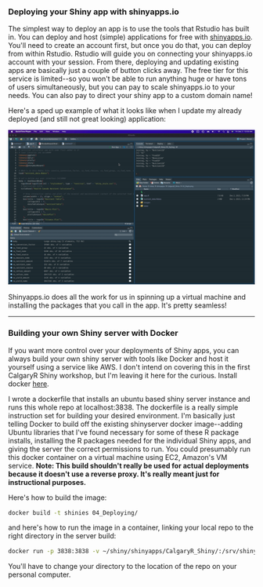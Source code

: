 ### Deploying your Shiny app with shinyapps.io

The simplest way to deploy an app is to use the tools that Rstudio has built in. You can deploy and host (simple) applications for free with [shinyapps.io](https://shinyapps.io). You'll need to create an account first, but once you do that, you can deploy from within Rstudio. Rstudio will guide you on connecting your shinyapps.io account with your session. From there, deploying and updating existing apps are basically just a couple of button clicks away. The free tier for this service is limited--so you won't be able to run anything huge or have tons of users simultaneously, but you can pay to scale shinyapps.io to your needs. You can also pay to direct your shiny app to a custom domain name!

Here's a sped up example of what it looks like when I update my already deployed (and still not great looking) application:

![Hopefully you don't see this message.](images/deploy.gif)

Shinyapps.io does all the work for us in spinning up a virtual machine and installing the packages that you call in the app. It's pretty seamless!

***
### Building your own Shiny server with Docker

If you want more control over your deployments of Shiny apps, you can always build your own shiny server with tools like Docker and host it yourself using a service like AWS. I don't intend on covering this in the first CalgaryR Shiny workshop, but I'm leaving it here for the curious. Install docker [here](https://docs.docker.com/get-docker/).

I wrote a dockerfile that installs an ubuntu based shiny server instance and runs this whole repo at localhost:3838. The dockerfile is a really simple instruction set for building your desired environment. I'm basically just telling Docker to build off the existing shinyserver docker image--adding Ubuntu libraries that I've found necessary for some of these R package installs, installing the R packages needed for the individual Shiny apps, and giving the server the correct permissions to run. You could presumably run this docker container on a virtual machine using EC2, Amazon's VM service. **Note: This build shouldn't really be used for actual deployments because it doesn't use a reverse proxy. It's really meant just for instructional purposes.**  

Here's how to build the image:
```bash
docker build -t shinies 04_Deploying/
```
and here's how to run the image in a container, linking your local repo to the right directory in the server build:

```bash
docker run -p 3838:3838 -v ~/shiny/shinyapps/CalgaryR_Shiny/:/srv/shiny-server/ shinies
```
You'll have to change your directory to the location of the repo on your personal computer.
